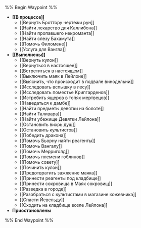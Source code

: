 %% Begin Waypoint %%
- **[[В процессе]]**
	- [[Вернуть Броттору чертежи рун]]
	- [[Найти лекарство для Каллибона]]
	- [[Найти пропавшего некроманта]]
	- [[Найти слезу Бахамута]]
	- [[Помочь Филомене]]
	- [[Услуга для Вангла]]
- **[[Выполнены]]**
	- [[Вернуть кулон]]
	- [[Вернуться в настоящее]]
	- [[Встретиться в настоящем]]
	- [[Выключить маяк в Лейлоне]]
	- [[Выяснить, что происходит в подвале винодельни]]
	- [[Исследовать вспышку в лесу]]
	- [[Исследовать поместье Крипгарденов]]
	- [[Истребить ящеров в топях мертвецов]]
	- [[Наведаться к дамбе]]
	- [[Найти предметы девятки на болоте]]
	- [[Найти Таливара]]
	- [[Найти убежище Девятки Лейлона]]
	- [[Остановить вихрь душ]]
	- [[Остановить культистов]]
	- [[Победить дракона]]
	- [[Помочь Бьорну найти реагенты]]
	- [[Помочь Вангалу]]
	- [[Помочь Мерриголд]]
	- [[Помочь племени гоблинов]]
	- [[Помочь совету]]
	- [[Починить кулон]]
	- [[Предотвратить зажжение маяка]]
	- [[Принести реагенты под кладбище]]
	- [[Принести сокровища в Маяк сокровищ]]
	- [[Разведка в городе]]
	- [[Разобраться с культистами в магазине кожевника]]
	- [[Спасти Йевельду]]
	- [[Сходить на кладбище возле Лейлона]]
- **Приостановлены**

%% End Waypoint %%

